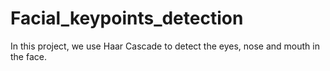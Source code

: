 # Facial_keypoints_detection
In this project, we use Haar Cascade to detect the eyes, nose and mouth in the face.
